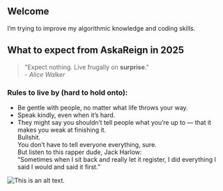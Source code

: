 ## Welcome
I’m trying to improve my algorithmic knowledge and coding skills.
## What to expect from AskaReign in 2025

>"Expect nothing. Live frugally on **surprise**."
><br>- *Alice Walker*

### Rules to live by (hard to hold onto):
- Be gentle with people, no matter what life throws your way.
- Speak kindly, even when it’s hard.
- They might say you shouldn’t tell people what you’re up to — that it makes you weak at finishing it.<br>
Bullshit.<br>
You don’t have to tell everyone everything, sure.<br>
But listen to this rapper dude, Jack Harlow:<br>
“Sometimes when I sit back and really let it register,
I did everything I said I would and said it first.”

![This is an alt text.](https://c02.purpledshub.com/uploads/sites/48/2024/01/moon-phases-2025-scaled.jpg?webp=1&w=1200 "Darling the moon, is still the moon in all of its phases.")

<!--
![This is an alt text.](https://c02.purpledshub.com/uploads/sites/48/2021/01/phases-of-moon-hero.jpg?webp=1&w=1200 "This is a sample image.")
**AskaReign/AskaReign** is a ✨ _special_ ✨ repository because its `README.md` (this file) appears on your GitHub profile.

Here are some ideas to get you started:

- 🔭 I’m currently working on algorithmic problems
- 🌱 I’m currently learning ...
- 👯 I’m looking to collaborate on ...
- 🤔 I’m looking for help with ...
- 💬 Ask me about ...
- 📫 How to reach me: ...
- 😄 Pronouns: ...
- ⚡ Fun fact: ...
-->
